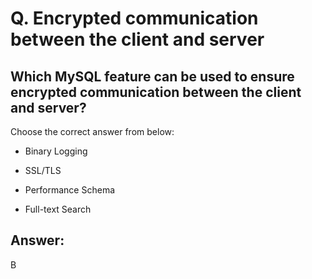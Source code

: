 # Q. Encrypted communication between the client and server

## Which MySQL feature can be used to ensure encrypted communication between the client and server?

Choose the correct answer from below:

- Binary Logging

- SSL/TLS

- Performance Schema

- Full-text Search

## Answer:
B
